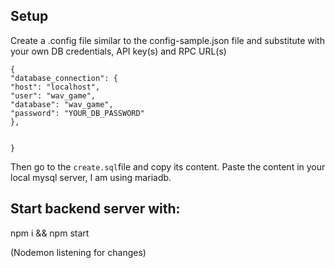 ## Setup

Create a .config file similar to the config-sample.json file and substitute with your own DB credentials, API key(s) and RPC URL(s)

```
{
"database_connection": {
"host": "localhost",
"user": "wav_game",
"database": "wav_game",
"password": "YOUR_DB_PASSWORD"
},


}
```

Then go to the `create.sql`file and copy its content. Paste the content in your local mysql server, I am using mariadb.

## Start backend server with:

npm i && npm start

(Nodemon listening for changes)
